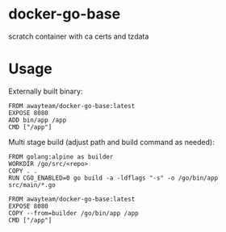 # docker-go-base
scratch container with ca certs and tzdata


# Usage

Externally built binary:
```
FROM awayteam/docker-go-base:latest
EXPOSE 8080
ADD bin/app /app
CMD ["/app"]
```

Multi stage build (adjust path and build command as needed):
```
FROM golang:alpine as builder
WORKDIR /go/src/<repo>
COPY . .
RUN CGO_ENABLED=0 go build -a -ldflags "-s" -o /go/bin/app src/main/*.go

FROM awayteam/docker-go-base:latest
EXPOSE 8080
COPY --from=builder /go/bin/app /app
CMD ["/app"]
```

